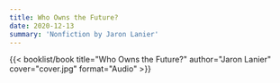 ```yaml
---
title: Who Owns the Future?
date: 2020-12-13
summary: 'Nonfiction by Jaron Lanier'
---
```


{{< booklist/book
title="Who Owns the Future?"
author="Jaron Lanier"
cover="cover.jpg"
format="Audio" >}}
